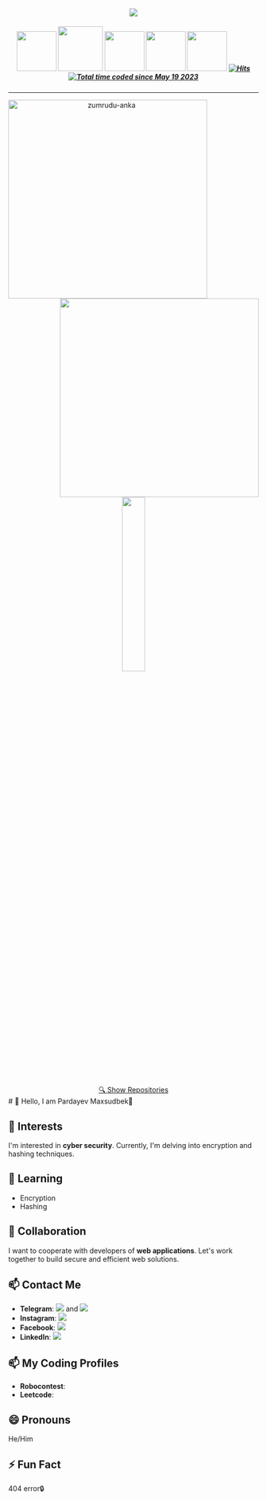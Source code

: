 <h1 align="center">
  <a href="https://git.io/typing-svg">
    <img src="https://readme-typing-svg.herokuapp.com/?lines=Hi,+There!+👋;This+is+Maxsudbek👨‍💻&center=true&size=30">
  </a>
</h1>

<h5 align="center">
   <a href="https://www.linkedin.com/in/maxsudbek-pardayev-798541260" title="LinkedIn Profile"><img width="80" src="https://img.shields.io/badge/linkedin-%230077B5.svg?style=for-the-badge&logo=linkedin&logoColor=white"></a>
   <a href="https://www.instagram.com/pardayev_maxsud" title="Insta Profile"><img width="90" src="https://img.shields.io/badge/instagram-%23E4405F.svg?style=for-the-badge&logo=Instagram&logoColor=white"></a>
   <a href="https://t.me/Pardayev_Maxsudbek1" title="TG Profile"><img width="80" src="https://img.shields.io/badge/Telegram-2CA5E0?style=for-the-badge&logo=telegram&logoColor=white"></a>
   <a href="https://t.me/Pardayev_Maxsudbek2" title="TG Profile"><img width="80" src="https://img.shields.io/badge/Telegram-2CA5E0?style=for-the-badge&logo=telegram&logoColor=white"></a>
   <a href="https://www.facebook.com/profile.php?id=100070846161557" title="FB Profile"><img width="80" src="https://img.shields.io/badge/Facebook-%231877F2.svg?style=for-the-badge&logo=Facebook&logoColor=white"></a>
   <a href=""><img alt="Hits" src="https://hits.sh/github.com/PMaxsudbek.svg?view=today-total"/></a>
   <a href=""><img src="https://wakatime.com/badge/user/601c65c4-5a70-4304-98de-a4833f83a8f9.svg" alt="Total time coded since May 19 2023" /></a>
</h5>
<hr>
<p align=center>
  <div align=center>
    <a href="https://github.com/PMaxsudbek/" title="Go to Github profile">
      <img align="left" width=400 src="https://github-readme-streak-stats.herokuapp.com/?user=PMaxsudbek&theme=react&border=61dafb&hide_border=true" alt="zumrudu-anka" />
    </a>
    <a href="https://github.com/PMaxsudbek/" title="Go to Github profile">
      <img align="right"  width=400 src="https://github-readme-stats.vercel.app/api?username=PMaxsudbek&show_icons=true&theme=react&border_color=61dafb&hide_border=true" />
    </a>
  </div>
</p>
<br><br><br><br><br><br><br><br><br><br>
<p align=center>
  <a href="https://github.com/anuraghazra/github-readme-stats">
    <img style="width: 30%;" align="center" src="https://github-readme-stats.vercel.app/api/top-langs/?username=PMaxsudbek&hide=c%23,css,html%2b%2b,Cuda&title_color=61dafb&text_color=ffffff&icon_color=61dafb&bg_color=20232a&langs_count=8&layout=compact&border_color=61dafb&hide_border=true" />
  </a>
</p>
<div align=center>
  <a href="https://github.com/PMaxsudbek?tab=repositories">🔍 <span>Show Repositories</span></a>
</div>
# 👋 Hello, I am Pardayev Maxsudbek🙂

## 👀 Interests
I'm interested in **cyber security**. Currently, I'm delving into encryption and hashing techniques.

## 🌱 Learning
- Encryption
- Hashing

## 💞️ Collaboration
I want to cooperate with developers of **web applications**. Let's work together to build secure and efficient web solutions.

## 📫 Contact Me
- **Telegram**: [<img src="https://img.icons8.com/color/24/000000/telegram-app--v1.png"/>](https://t.me/Pardayev_Maxsudbek1) and [<img src="https://img.icons8.com/color/24/FF0000/telegram-app--v1.png"/>](https://t.me/Pardayev_Maxsudbek2)
- **Instagram**: [<img src="https://img.icons8.com/fluent/24/000000/instagram-new.png"/>](https://www.instagram.com/pardayev_maxsud)
- **Facebook**: [<img src="https://img.icons8.com/color/24/000000/facebook-new.png"/>](https://www.facebook.com/profile.php?id=100070846161557)
- **LinkedIn**: [<img src="https://img.icons8.com/color/24/000000/linkedin.png"/>](https://www.linkedin.com/in/maxsudbek-pardayev-798541260/)

## 📫 My Coding Profiles
- **Robocontest**: []()
- **Leetcode**: []()

## 😄 Pronouns
He/Him

## ⚡ Fun Fact
404 error🔒
